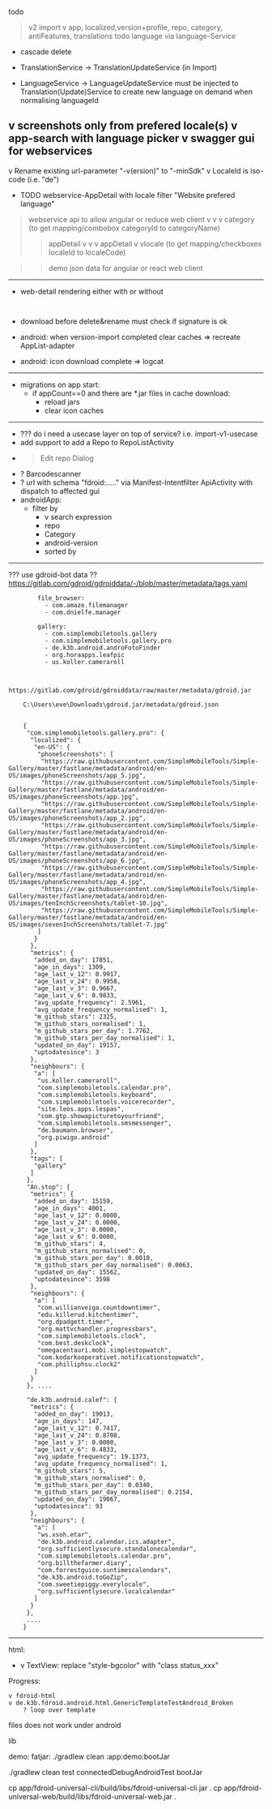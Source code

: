 todo

> v2 import
> v app, localized,version+profile, repo, category, antiFeatures, translations
> todo language via language-Service

* cascade delete

* TranslationService -> TranslationUpdateService (in Import)
* LanguageService -> LanguageUpdateService must be injected to Translation(Update)Service
  to create new language on demand when normalising languageId

v screenshots only from prefered locale(s)
v app-search with language picker
v swagger gui for webservices
---------------

v Rename existing url-parameter "-v(ersion)" to "-minSdk"
v LocaleId is iso-code (i.e. "de")

* TODO webservice-AppDetail with locale filter  "Website prefered language"

> webservice api to allow angular or reduce web client
> v v v category (to get mapping/combobox categoryId to categoryName)
> > appDetail
> > v v v appDetail
> > v vlocale (to get mapping/checkboxex localeId to localeCode)

> > demo json data for angular or react web client

------

* web-detail rendering either with or without <pre>

* download before delete&rename must check if signature is ok

* android: when version-import completed clear caches => recreate AppList-adapter
* android: icon download complete => logcat

-----

* migrations on app start:
  * if appCount==0 and there are *.jar files in cache download:
    * reload jars
    * clear icon caches

------

* ??? do i need a usecase layer on top of service? i.e. import-v1-usecase
* add support to add a Repo to RepoListActivity
* > Edit repo Dialog
* ? Barcodescanner
* ? url with schema "fdroid:....." via Manifest-Intentfilter ApiActivity with dispatch to affected
  gui
* androidApp:
  * filter by
    * v search expression
    * repo
    * Category
    * android-version
    * sorted by

-----


??? use gdroid-bot data ??
https://gitlab.com/gdroid/gdroiddata/-/blob/master/metadata/tags.yaml

			file_browser:
			  - com.amaze.filemanager
			  - com.dnielfe.manager

			gallery:
			  - com.simplemobiletools.gallery
			  - com.simplemobiletools.gallery.pro
			  - de.k3b.android.androFotoFinder
			  - org.horaapps.leafpic
			  - us.koller.cameraroll
		

		https://gitlab.com/gdroid/gdroiddata/raw/master/metadata/gdroid.jar

		C:\Users\eve\Downloads\gdroid.jar/metadata/gdroid.json


		{
		 "com.simplemobiletools.gallery.pro": {
		  "localized": {
		   "en-US": {
			"phoneScreenshots": [
			 "https://raw.githubusercontent.com/SimpleMobileTools/Simple-Gallery/master/fastlane/metadata/android/en-US/images/phoneScreenshots/app_5.jpg", 
			 "https://raw.githubusercontent.com/SimpleMobileTools/Simple-Gallery/master/fastlane/metadata/android/en-US/images/phoneScreenshots/app.jpg", 
			 "https://raw.githubusercontent.com/SimpleMobileTools/Simple-Gallery/master/fastlane/metadata/android/en-US/images/phoneScreenshots/app_2.jpg", 
			 "https://raw.githubusercontent.com/SimpleMobileTools/Simple-Gallery/master/fastlane/metadata/android/en-US/images/phoneScreenshots/app_3.jpg", 
			 "https://raw.githubusercontent.com/SimpleMobileTools/Simple-Gallery/master/fastlane/metadata/android/en-US/images/phoneScreenshots/app_6.jpg", 
			 "https://raw.githubusercontent.com/SimpleMobileTools/Simple-Gallery/master/fastlane/metadata/android/en-US/images/phoneScreenshots/app_4.jpg", 
			 "https://raw.githubusercontent.com/SimpleMobileTools/Simple-Gallery/master/fastlane/metadata/android/en-US/images/tenInchScreenshots/tablet-10.jpg", 
			 "https://raw.githubusercontent.com/SimpleMobileTools/Simple-Gallery/master/fastlane/metadata/android/en-US/images/sevenInchScreenshots/tablet-7.jpg"
			]
		   }
		  }, 
		  "metrics": {
		   "added_on_day": 17851, 
		   "age_in_days": 1309, 
		   "age_last_v_12": 0.9917, 
		   "age_last_v_24": 0.9958, 
		   "age_last_v_3": 0.9667, 
		   "age_last_v_6": 0.9833, 
		   "avg_update_frequency": 2.5961, 
		   "avg_update_frequency_normalised": 1, 
		   "m_github_stars": 2325, 
		   "m_github_stars_normalised": 1, 
		   "m_github_stars_per_day": 1.7762, 
		   "m_github_stars_per_day_normalised": 1, 
		   "updated_on_day": 19157, 
		   "uptodatesince": 3
		  }, 
		  "neighbours": {
		   "a": [
			"us.koller.cameraroll", 
			"com.simplemobiletools.calendar.pro", 
			"com.simplemobiletools.keyboard", 
			"com.simplemobiletools.voicerecorder", 
			"site.leos.apps.lespas", 
			"com.gtp.showapicturetoyourfriend", 
			"com.simplemobiletools.smsmessenger", 
			"de.baumann.browser", 
			"org.piwigo.android"
		   ]
		  }, 
		  "tags": [
		   "gallery"
		  ]
		 }, 
		 "An.stop": {
		  "metrics": {
		   "added_on_day": 15159, 
		   "age_in_days": 4001, 
		   "age_last_v_12": 0.0000, 
		   "age_last_v_24": 0.0000, 
		   "age_last_v_3": 0.0000, 
		   "age_last_v_6": 0.0000, 
		   "m_github_stars": 4, 
		   "m_github_stars_normalised": 0, 
		   "m_github_stars_per_day": 0.0010, 
		   "m_github_stars_per_day_normalised": 0.0063, 
		   "updated_on_day": 15562, 
		   "uptodatesince": 3598
		  }, 
		  "neighbours": {
		   "a": [
			"com.willianveiga.countdowntimer", 
			"edu.killerud.kitchentimer", 
			"org.dpadgett.timer", 
			"org.mattvchandler.progressbars", 
			"com.simplemobiletools.clock", 
			"com.best.deskclock", 
			"omegacentauri.mobi.simplestopwatch", 
			"com.kodarkooperativet.notificationstopwatch", 
			"com.philliphsu.clock2"
		   ]
		  }
		 }, ....
		 
		 "de.k3b.android.calef": {
		  "metrics": {
		   "added_on_day": 19013, 
		   "age_in_days": 147, 
		   "age_last_v_12": 0.7417, 
		   "age_last_v_24": 0.8708, 
		   "age_last_v_3": 0.0000, 
		   "age_last_v_6": 0.4833, 
		   "avg_update_frequency": 19.1373, 
		   "avg_update_frequency_normalised": 1, 
		   "m_github_stars": 5, 
		   "m_github_stars_normalised": 0, 
		   "m_github_stars_per_day": 0.0340, 
		   "m_github_stars_per_day_normalised": 0.2154, 
		   "updated_on_day": 19067, 
		   "uptodatesince": 93
		  }, 
		  "neighbours": {
		   "a": [
			"ws.xsoh.etar", 
			"de.k3b.android.calendar.ics.adapter", 
			"org.sufficientlysecure.standalonecalendar", 
			"com.simplemobiletools.calendar.pro", 
			"org.billthefarmer.diary", 
			"com.forrestguice.suntimescalendars", 
			"de.k3b.android.toGoZip", 
			"com.sweetiepiggy.everylocale", 
			"org.sufficientlysecure.localcalendar"
		   ]
		  }
		 }, 
		 .... 
		}

-----

html:

* v TextView: replace "style-bgcolor" with "class status_xxx"

Progress:

    v fdroid-html 
    v de.k3b.fdroid.android.html.GenericTemplateTestAndroid_Broken 
        ? loop over template

files does not work under android

lib

demo:
fatjar: ./gradlew clean :app:demo:bootJar

./gradlew clean test connectedDebugAndroidTest bootJar

cp app/fdroid-universal-cli/build/libs/fdroid-universal-cli.jar . cp
app/fdroid-universal-web/build/libs/fdroid-universal-web.jar .
 




